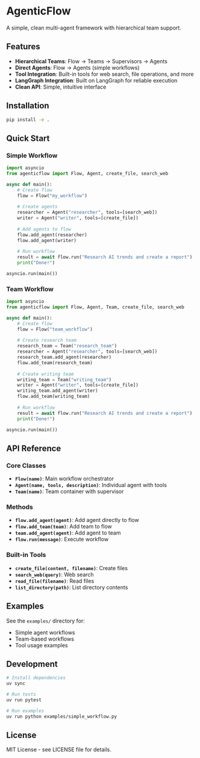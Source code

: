 # AgenticFlow

A simple, clean multi-agent framework with hierarchical team support.

## Features

- **Hierarchical Teams**: Flow → Teams → Supervisors → Agents
- **Direct Agents**: Flow → Agents (simple workflows)
- **Tool Integration**: Built-in tools for web search, file operations, and more
- **LangGraph Integration**: Built on LangGraph for reliable execution
- **Clean API**: Simple, intuitive interface

## Installation

```bash
pip install -e .
```

## Quick Start

### Simple Workflow

```python
import asyncio
from agenticflow import Flow, Agent, create_file, search_web

async def main():
    # Create flow
    flow = Flow("my_workflow")
    
    # Create agents
    researcher = Agent("researcher", tools=[search_web])
    writer = Agent("writer", tools=[create_file])
    
    # Add agents to flow
    flow.add_agent(researcher)
    flow.add_agent(writer)
    
    # Run workflow
    result = await flow.run("Research AI trends and create a report")
    print("Done!")

asyncio.run(main())
```

### Team Workflow

```python
import asyncio
from agenticflow import Flow, Agent, Team, create_file, search_web

async def main():
    # Create flow
    flow = Flow("team_workflow")
    
    # Create research team
    research_team = Team("research_team")
    researcher = Agent("researcher", tools=[search_web])
    research_team.add_agent(researcher)
    flow.add_team(research_team)
    
    # Create writing team
    writing_team = Team("writing_team")
    writer = Agent("writer", tools=[create_file])
    writing_team.add_agent(writer)
    flow.add_team(writing_team)
    
    # Run workflow
    result = await flow.run("Research AI trends and create a report")
    print("Done!")

asyncio.run(main())
```

## API Reference

### Core Classes

- **`Flow(name)`**: Main workflow orchestrator
- **`Agent(name, tools, description)`**: Individual agent with tools
- **`Team(name)`**: Team container with supervisor

### Methods

- **`flow.add_agent(agent)`**: Add agent directly to flow
- **`flow.add_team(team)`**: Add team to flow
- **`team.add_agent(agent)`**: Add agent to team
- **`flow.run(message)`**: Execute workflow

### Built-in Tools

- **`create_file(content, filename)`**: Create files
- **`search_web(query)`**: Web search
- **`read_file(filename)`**: Read files
- **`list_directory(path)`**: List directory contents

## Examples

See the `examples/` directory for:
- Simple agent workflows
- Team-based workflows
- Tool usage examples

## Development

```bash
# Install dependencies
uv sync

# Run tests
uv run pytest

# Run examples
uv run python examples/simple_workflow.py
```

## License

MIT License - see LICENSE file for details.